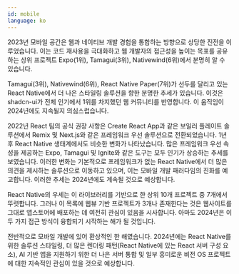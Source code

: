 ```yaml
---
id: mobile
language: ko
---
```


2023년 모바일 공간은 웹과 네이티브 개발 경험을 통합하는 방향으로 상당한 진전을 이루었습니다. 이는 코드 재사용을 극대화하고 웹 개발자의 접근성을 높이는 목표를 공유하는 상위 프로젝트 Expo(1위), Tamagui(3위), Nativewind(6위)에서 분명히 알 수 있습니다.

Tamagui(3위), Nativewind(6위), React Native Paper(7위)가 선두를 달리고 있는 React Native에서 더 나은 스타일링 솔루션을 향한 분명한 추세가 있습니다. 이것은 shadcn-ui가 전체 인기에서 1위를 차지했던 웹 커뮤니티를 반영합니다. 이 움직임이 2024년에도 지속될지 의심스럽습니다.

2022년 React 팀의 공식 권장 사항은 Create React App과 같은 보일러 플레이트 솔루션에서 Remix 및 Next.js와 같은 프레임워크 우선 솔루션으로 전환되었습니다. 1년 후 React Native 생태계에서도 비슷한 변화가 나타났습니다. 많은 프레임워크 우선 속성을 제공하는 Expo, Tamagui 및 Ignite와 같은 도구는 모두 인기가 상승하는 추세를 보였습니다. 이러한 변화는 기본적으로 프레임워크가 없는 React Native에서 더 많은 의견을 제시하는 솔루션으로 이동하고 있으며, 이는 모바일 개발 패러다임의 진화를 예고합니다. 이러한 추세는 2024년에도 계속될 것으로 예상합니다.

React Native의 우세는 이 라이브러리를 기반으로 한 상위 10개 프로젝트 중 7개에서 뚜렷합니다. 그러나 이 목록에 웹뷰 기반 프로젝트가 3개나 존재한다는 것은 웹사이트를 그대로 앱스토어에 배포하는 데 여전히 관심이 있음을 시사합니다. 아마도 2024년은 이 두 가지 접근 방식이 융합되기 시작하는 해가 될 것입니다.

전반적으로 모바일 개발에 있어 환상적인 한 해였습니다. 2024년에는 React Native를 위한 솔루션 스타일링, 더 많은 렌더링 패턴(React Native에 있는 React 서버 구성 요소), AI 기반 앱을 지원하기 위한 더 나은 서버 통합 및 일부 흥미로운 비전 OS 프로젝트에 대한 지속적인 관심이 있을 것으로 예상합니다.
